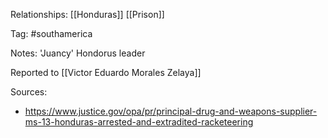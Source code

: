 
Relationships:
[[Honduras]]
[[Prison]]

Tag: #southamerica 

Notes:
'Juancy'
Hondorus leader

Reported to [[Victor Eduardo Morales Zelaya]]

Sources:
- https://www.justice.gov/opa/pr/principal-drug-and-weapons-supplier-ms-13-honduras-arrested-and-extradited-racketeering